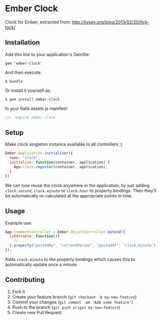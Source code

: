 # Ember Clock

Clock for Ember, extracted from: http://livsey.org/blog/2013/02/20/tick-tock/

## Installation

Add this line to your application's Gemfile:

    gem 'ember-clock'

And then execute:

    $ bundle

Or install it yourself as:

    $ gem install ember-clock


In your Rails assets js manifest:

```javascript
//= require ember-clock
```

## Setup

Make clock singleton instance available to all controllers ;)

```javascript
Ember.Application.initializer({
  name: "clock",
  initialize: function(container, application) {
    App.Clock.register(container, application);
  }
})
```

We can now reuse the clock anywhere in the application, by just adding `clock.second`, `clock.minute` or `clock.hour` to property bindings. Then they’ll be automatically re-calculated at the appropriate points in time.

## Usage

Example use:

```javascript
App.CommentController = Ember.ObjectController.extend({
  isEditable: function(){
    // ...
  }.property("postedBy", "currentPerson", "postedAt", "clock.minute")
});
```

Adds `clock.minute` to the property bindings which causes this to automatically update once a minute.

## Contributing

1. Fork it
2. Create your feature branch (`git checkout -b my-new-feature`)
3. Commit your changes (`git commit -am 'Add some feature'`)
4. Push to the branch (`git push origin my-new-feature`)
5. Create new Pull Request
